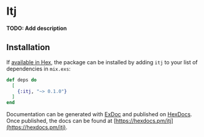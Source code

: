 # Itj

**TODO: Add description**

## Installation

If [available in Hex](https://hex.pm/docs/publish), the package can be installed
by adding `itj` to your list of dependencies in `mix.exs`:

```elixir
def deps do
  [
    {:itj, "~> 0.1.0"}
  ]
end
```

Documentation can be generated with [ExDoc](https://github.com/elixir-lang/ex_doc)
and published on [HexDocs](https://hexdocs.pm). Once published, the docs can
be found at [https://hexdocs.pm/itj](https://hexdocs.pm/itj).

